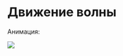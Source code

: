 # Движение волны

Анимация:

![](http://37.media.tumblr.com/352c06f02c2203e085213921a1579c3e/tumblr_mjrmkzlAPI1r2geqjo1_500.gif)
